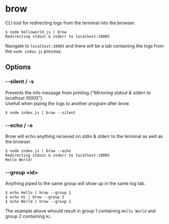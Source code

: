 # brow
CLI tool for redirecting logs from the terminal into the browser.

```
$ node helloworld.js | brow
Redirecting stdout & stderr to localhost:10005
```

Navigate to `localhost:10005` and there will be a tab containing the logs from the `node index.js` process.

## Options

### --silent / -s

Prevents the info message from printing _("Mirroring stdout & stderr to localhost:10005")_. <br>
Usefull when piping the logs to another program after brow.

```
$ node index.js | brow --silent
```

### --echo / -e

Brow will echo anything recieved on stdin & stderr to the terminal as well as the browser.

```
$ node index.js | brow --echo
Redirecting stdout & stderr to localhost:10005
Hello World!
```

### --group \<id\>

Anything piped to the same group will show up in the same log tab.

```
$ echo Hello | brow --group 1
$ echo Hi | brow --group 2
$ echo World | brow --group 1
```

The example above whould result in group 1 containing `Hello World` and group 2 containing `Hi`.

